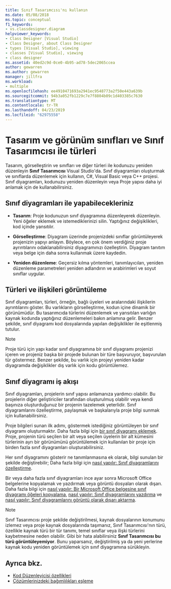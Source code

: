 ```yaml
---
title: Sınıf Tasarımcısı'nı kullanın
ms.date: 05/08/2018
ms.topic: conceptual
f1_keywords:
- vs.classdesigner.diagram
helpviewer_keywords:
- Class Designer [Visual Studio]
- Class Designer, about Class Designer
- types [Visual Studio], viewing
- classes [Visual Studio], viewing
- class designer
ms.assetid: 40ed2c9d-0ce0-4b95-ad78-5dec2065ccea
author: gewarren
ms.author: gewarren
manager: jillfra
ms.workload:
- multiple
ms.openlocfilehash: ee4910471693a2941ec9548773a2f50e443a639b
ms.sourcegitcommit: 94b3a052fb1229c7e7f8804b09c1d403385c7630
ms.translationtype: MT
ms.contentlocale: tr-TR
ms.lasthandoff: 04/23/2019
ms.locfileid: "62975558"
---
```

# <a name="design-and-view-classes-and-types-with-class-designer"></a>Tasarım ve görünüm sınıfları ve Sınıf Tasarımcısı ile türleri

Tasarım, görselleştirin ve sınıfları ve diğer türleri ile kodunuzu yeniden düzenleyin **Sınıf Tasarımcısı** Visual Studio'da. Sınıf diyagramları oluşturmak ve sınıflarda düzenlemek için kullanın, C#, Visual Basic veya C++ projesi. Sınıf diyagramları, kodunuzu yeniden düzenleyin veya Proje yapısı daha iyi anlamak için de kullanabilirsiniz.

## <a name="what-you-can-do-with-class-diagrams"></a>Sınıf diyagramları ile yapabilecekleriniz

- **Tasarım**: Proje kodunuzun sınıf diyagramına düzenleyerek düzenleyin. Yeni öğeler eklemek ve istemediklerinizi silin. Yaptığınız değişiklikleri, kod içinde yansıtılır.

- **Görselleştirme**: Diyagram üzerinde projenizdeki sınıflar görüntüleyerek projenizin yapıyı anlayın. Böylece, en çok önem verdiğiniz proje ayrıntılarını odaklanabilirsiniz diyagramınızı özelleştirin. Diyagram tanıtım veya belge için daha sonra kullanmak üzere kaydedin.

- **Yeniden düzenleme**: Geçersiz kılma yöntemleri, tanımlayıcıları, yeniden düzenleme parametreleri yeniden adlandırın ve arabirimleri ve soyut sınıflar uygular.

## <a name="view-types-and-relationships"></a>Türleri ve ilişkileri görüntüleme

Sınıf diyagramları, türleri, örneğin, bağlı üyeleri ve aralarındaki ilişkilerin ayrıntılarını göster. Bu varlıkların görselleştirme, kodun içine dinamik bir görünümüdür. Bu tasarımcıda türlerini düzenlemek ve yansıtılan varlığın kaynak kodunda yaptığınız düzenlemeleri bakın anlamına gelir. Benzer şekilde, sınıf diyagramı kod dosyalarında yapılan değişiklikler ile eşitlenmiş tutulur.

> [!NOTE]
> Proje türü için yapı kadar sınıf diyagramına bir sınıf diyagramı projenizi içeren ve projeniz başka bir projede bulunan bir türe başvuruyor, başvurulan tür göstermez. Benzer şekilde, bu varlık için projeyi yeniden kadar diyagramda değişiklikler dış varlık için kodu görüntülemez.

## <a name="class-diagram-workflow"></a>Sınıf diyagramı iş akışı

Sınıf diyagramları, projelerin sınıf yapısı anlamanıza yardımcı olabilir. Bu projelerin diğer geliştiriciler tarafından oluşturulmuş olabilir veya kendi başınıza oluşturduğunuz bir projenin tazelemek yeterlidir. Sınıf diyagramlarını özelleştirme, paylaşmak ve başkalarıyla proje bilgi sunmak için kullanabilirsiniz.

Proje bilgileri sunan ilk adımı, göstermek istediğiniz görüntüleyen bir sınıf diyagramı oluşturmaktır. Daha fazla bilgi için [bir sınıf diyagramı eklemek](how-to-add-class-diagrams-to-projects.md). Proje, projenin türü seçilen bir alt veya seçilen üyelerin bir alt kümesini türlerinin ayrı bir görünümünü görüntülemek için kullanılan bir proje için birden fazla sınıf diyagramları oluşturabilirsiniz.

Her sınıf diyagramını gösterir ne tanımlanmasına ek olarak, bilgi sunulan bir şekilde değiştirebilir; Daha fazla bilgi için [nasıl yapılır: Sınıf diyagramlarını özelleştirme](how-to-customize-class-diagrams.md).

Bir veya daha fazla sınıf diyagramları ince ayar sonra Microsoft Office belgelerine kopyalamak ve yazdırmak veya görüntü dosyaları olarak dışarı. Daha fazla bilgi için [nasıl yapılır: Bir Microsoft Office belgesine sınıf diyagramı öğeleri kopyalama](how-to-copy-class-diagram-elements-to-a-microsoft-office-document.md), [nasıl yapılır: Sınıf diyagramlarını yazdırma](how-to-print-class-diagrams.md) ve [nasıl yapılır: Sınıf diyagramlarını görüntü olarak dışarı aktarma](how-to-export-class-diagrams-as-images.md).

> [!NOTE]
> Sınıf Tasarımcısı proje şekilde değiştirilmesi, kaynak dosyalarının konumunu izlemez veya proje kaynak dosyalarında taşımanız, Sınıf Tasarımcısı'nın türü, özellikle kaynak türü bir tür tanımı, temel sınıflar veya ilişki türlerini kaybetmesine neden olabilir. Gibi bir hata alabilirsiniz **Sınıf Tasarımcısı bu türü görüntüleyemiyor**. Bunu yaparsanız, değiştirilmiş ya da yeni yerlerine kaynak kodu yeniden görüntülemek için sınıf diyagramına sürükleyin.

## <a name="see-also"></a>Ayrıca bkz.

- [Kod Düzenleyicisi özellikleri](../writing-code-in-the-code-and-text-editor.md)
- [Çözümlerinizdeki bağımlılıkları eşleme](../../modeling/map-dependencies-across-your-solutions.md)